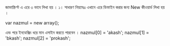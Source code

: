 জাভাস্ক্রিপ্ট এ এরে ৩ ভাবে লিখা হয় । 
১। সাধারণ নিয়মেঃঃ এখানে এরে ডিফাইন করার জন্য New কীওয়ার্ড লিখা হয় । 

var nazmul = new array();

এবং পরে ইনডেক্সিং ধরে মান এসাইন করতে পারবেন । 
nazmul[0] = 'akash';
nazmul[1] = 'bkash';
nazmul[2] = 'prokash';

